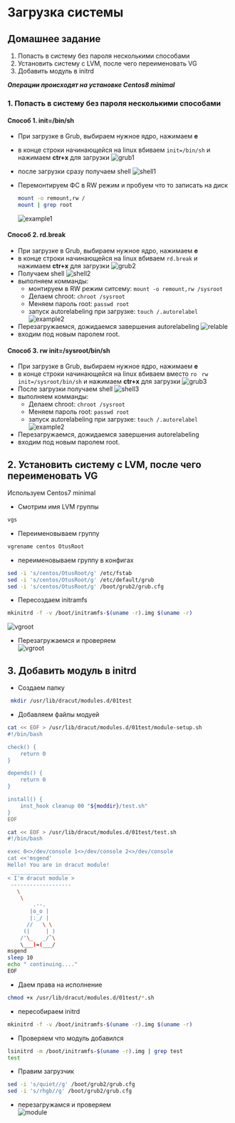 # Загрузка системы

## Домашнее задание

1. Попасть в систему без пароля несколькими способами
2. Установить систему с LVM, после чего переименовать VG
3. Добавить модуль в initrd

___Операции происходят на установке Centos8 minimal___

### 1. Попасть в систему без пароля несколькими способами


#### Способ 1. init=/bin/sh

* При загрузке в Grub, выбираем нужное ядро, нажимаем **e**
* в конце строки начинающейся на linux вбиваем ```init=/bin/sh``` и нажимаем **ctr+x** для загрузки
![grub1](img/grub_1.png)
* после загрузки сразу получаем shell
![shell1](img/shell_1.png)
* Перемонтируем ФС в RW режим и пробуем что то записать на диск

    ```bash
    mount -o remount,rw /
    mount | grep root
    ```

    ![example1](img/example_1.png)

#### Способ 2. rd.break

* При загрузке в Grub, выбираем нужное ядро, нажимаем **e**
* в конце строки начинающейся на linux вбиваем ```rd.break``` и нажимаем **ctr+x** для загрузки
![grub2](img/grub_2.png)
* Получаем shell
![shell2](img/shell_2.png)
* выполняем комманды:
  * монтируем в RW режим ситсему: ```mount -o remount,rw /sysroot```
  * Делаем chroot: ```chroot /sysroot```
  * Меняем пароль root: ```passwd root```
  * запуск autorelabeling при загрузке: ```touch /.autorelabel```
![example2](img/example_2.png)
* Перезагружаемся, дожидаемся завершения autorelabeling
![relable](img/relable.png)
* входим под новым паролем root.

#### Способ 3. rw init=/sysroot/bin/sh

* При загрузке в Grub, выбираем нужное ядро, нажимаем **e**
* в конце строки начинающейся на linux вбиваем вместо ```ro``` ``` rw init=/sysroot/bin/sh``` и нажимаем **ctr+x** для загрузки
![grub3](img/grub_3.png)
* После загрузки получаем shell
![shell3](img/shell_3.png)
* выполняем комманды:
  * Делаем chroot: ```chroot /sysroot```
  * Меняем пароль root: ```passwd root```
  * запуск autorelabeling при загрузке: ```touch /.autorelabel```
![example2](img/example_3.png)
* Перезагружаемся, дожидаемся завершения autorelabeling
* входим под новым паролем root.

## 2. Установить систему с LVM, после чего переименовать VG

Используем Centos7 minimal

* Смотрим имя LVM группы

```bash
vgs
```

* Переименовываем группу

```bash
vgrename centos OtusRoot
```

* переименовываем группу в конфигах

```bash
sed -i 's/centos/OtusRoot/g' /etc/fstab
sed -i 's/centos/OtusRoot/g' /etc/default/grub
sed -i 's/centos/OtusRoot/g' /boot/grub2/grub.cfg
```

* Пересоздаем initramfs

```bash
mkinitrd -f -v /boot/initramfs-$(uname -r).img $(uname -r)
```

![vgroot](img/vgroot_1.png)

* Перезагружаемся и проверяем  
![vgroot](img/vgroot_2.png)

## 3. Добавить модуль в initrd

* Создаем папку

```bash
 mkdir /usr/lib/dracut/modules.d/01test
```

* Добавляем файлы модуей

```bash
cat << EOF > /usr/lib/dracut/modules.d/01test/module-setup.sh
#!/bin/bash

check() {
    return 0
}

depends() {
    return 0
}

install() {
    inst_hook cleanup 00 "${moddir}/test.sh"
}
EOF
```

```bash
cat << EOF > /usr/lib/dracut/modules.d/01test/test.sh
#!/bin/bash

exec 0<>/dev/console 1<>/dev/console 2<>/dev/console
cat <<'msgend'
Hello! You are in dracut module!
 ___________________
< I'm dracut module >
 -------------------
   \
    \
        .--.
       |o_o |
       |:_/ |
      //   \ \
     (|     | )
    /'\_   _/`\
    \___)=(___/
msgend
sleep 10
echo " continuing...."
EOF

```

* Даем права на исполнение

```bash
chmod +x /usr/lib/dracut/modules.d/01test/*.sh

```

* пересобираем initrd

```bash
mkinitrd -f -v /boot/initramfs-$(uname -r).img $(uname -r)
```

* Проверяем что модуль добавился

```bash
lsinitrd -m /boot/initramfs-$(uname -r).img | grep test
test
```

* Правим загрузчик

```bash
sed -i 's/quiet//g' /boot/grub2/grub.cfg
sed -i 's/rhgb//g' /boot/grub2/grub.cfg
```

* перезагружамся и проверяем  
![module](img/module.png)
